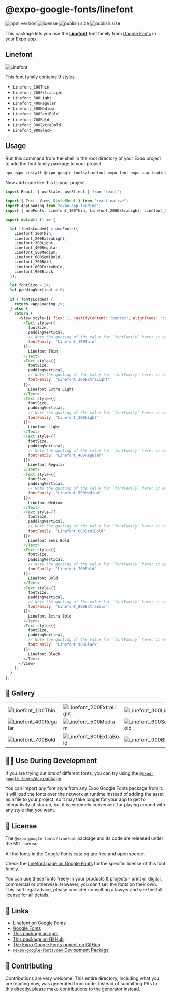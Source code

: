 # @expo-google-fonts/linefont

![npm version](https://flat.badgen.net/npm/v/@expo-google-fonts/linefont)
![license](https://flat.badgen.net/github/license/expo/google-fonts)
![publish size](https://flat.badgen.net/packagephobia/install/@expo-google-fonts/linefont)
![publish size](https://flat.badgen.net/packagephobia/publish/@expo-google-fonts/linefont)

This package lets you use the [**Linefont**](https://fonts.google.com/specimen/Linefont) font family from [Google Fonts](https://fonts.google.com/) in your Expo app.

## Linefont

![Linefont](./font-family.png)

This font family contains [9 styles](#-gallery).

- `Linefont_100Thin`
- `Linefont_200ExtraLight`
- `Linefont_300Light`
- `Linefont_400Regular`
- `Linefont_500Medium`
- `Linefont_600SemiBold`
- `Linefont_700Bold`
- `Linefont_800ExtraBold`
- `Linefont_900Black`

## Usage

Run this command from the shell in the root directory of your Expo project to add the font family package to your project

```sh
npx expo install @expo-google-fonts/linefont expo-font expo-app-loading
```

Now add code like this to your project

```js
import React, { useState, useEffect } from "react";

import { Text, View, StyleSheet } from "react-native";
import AppLoading from "expo-app-loading";
import { useFonts, Linefont_100Thin, Linefont_200ExtraLight, Linefont_300Light, Linefont_400Regular, Linefont_500Medium, Linefont_600SemiBold, Linefont_700Bold, Linefont_800ExtraBold, Linefont_900Black } from '@expo-google-fonts/linefont';

export default () => {

  let [fontsLoaded] = useFonts({
    Linefont_100Thin, 
    Linefont_200ExtraLight, 
    Linefont_300Light, 
    Linefont_400Regular, 
    Linefont_500Medium, 
    Linefont_600SemiBold, 
    Linefont_700Bold, 
    Linefont_800ExtraBold, 
    Linefont_900Black
  });

  let fontSize = 24;
  let paddingVertical = 6;

  if (!fontsLoaded) {
    return <AppLoading />;
  } else {
    return (
      <View style={{ flex: 1, justifyContent: "center", alignItems: "center" }}>
        <Text style={{
          fontSize,
          paddingVertical,
          // Note the quoting of the value for `fontFamily` here; it expects a string!
          fontFamily: "Linefont_100Thin"
        }}>
          Linefont Thin
        </Text>
        <Text style={{
          fontSize,
          paddingVertical,
          // Note the quoting of the value for `fontFamily` here; it expects a string!
          fontFamily: "Linefont_200ExtraLight"
        }}>
          Linefont Extra Light
        </Text>
        <Text style={{
          fontSize,
          paddingVertical,
          // Note the quoting of the value for `fontFamily` here; it expects a string!
          fontFamily: "Linefont_300Light"
        }}>
          Linefont Light
        </Text>
        <Text style={{
          fontSize,
          paddingVertical,
          // Note the quoting of the value for `fontFamily` here; it expects a string!
          fontFamily: "Linefont_400Regular"
        }}>
          Linefont Regular
        </Text>
        <Text style={{
          fontSize,
          paddingVertical,
          // Note the quoting of the value for `fontFamily` here; it expects a string!
          fontFamily: "Linefont_500Medium"
        }}>
          Linefont Medium
        </Text>
        <Text style={{
          fontSize,
          paddingVertical,
          // Note the quoting of the value for `fontFamily` here; it expects a string!
          fontFamily: "Linefont_600SemiBold"
        }}>
          Linefont Semi Bold
        </Text>
        <Text style={{
          fontSize,
          paddingVertical,
          // Note the quoting of the value for `fontFamily` here; it expects a string!
          fontFamily: "Linefont_700Bold"
        }}>
          Linefont Bold
        </Text>
        <Text style={{
          fontSize,
          paddingVertical,
          // Note the quoting of the value for `fontFamily` here; it expects a string!
          fontFamily: "Linefont_800ExtraBold"
        }}>
          Linefont Extra Bold
        </Text>
        <Text style={{
          fontSize,
          paddingVertical,
          // Note the quoting of the value for `fontFamily` here; it expects a string!
          fontFamily: "Linefont_900Black"
        }}>
          Linefont Black
        </Text>
      </View>
    );
  }
};
```

## 🔡 Gallery


||||
|-|-|-|
|![Linefont_100Thin](./Linefont_100Thin.ttf.png)|![Linefont_200ExtraLight](./Linefont_200ExtraLight.ttf.png)|![Linefont_300Light](./Linefont_300Light.ttf.png)||
|![Linefont_400Regular](./Linefont_400Regular.ttf.png)|![Linefont_500Medium](./Linefont_500Medium.ttf.png)|![Linefont_600SemiBold](./Linefont_600SemiBold.ttf.png)||
|![Linefont_700Bold](./Linefont_700Bold.ttf.png)|![Linefont_800ExtraBold](./Linefont_800ExtraBold.ttf.png)|![Linefont_900Black](./Linefont_900Black.ttf.png)||


## 👩‍💻 Use During Development

If you are trying out lots of different fonts, you can try using the [`@expo-google-fonts/dev` package](https://github.com/expo/google-fonts/tree/master/font-packages/dev#readme).

You can import _any_ font style from any Expo Google Fonts package from it. It will load the fonts over the network at runtime instead of adding the asset as a file to your project, so it may take longer for your app to get to interactivity at startup, but it is extremely convenient for playing around with any style that you want.


## 📖 License

The `@expo-google-fonts/linefont` package and its code are released under the MIT license.

All the fonts in the Google Fonts catalog are free and open source.

Check the [Linefont page on Google Fonts](https://fonts.google.com/specimen/Linefont) for the specific license of this font family.

You can use these fonts freely in your products & projects - print or digital, commercial or otherwise. However, you can't sell the fonts on their own. This isn't legal advice, please consider consulting a lawyer and see the full license for all details.

## 🔗 Links

- [Linefont on Google Fonts](https://fonts.google.com/specimen/Linefont)
- [Google Fonts](https://fonts.google.com/)
- [This package on npm](https://www.npmjs.com/package/@expo-google-fonts/linefont)
- [This package on GitHub](https://github.com/expo/google-fonts/tree/master/font-packages/linefont)
- [The Expo Google Fonts project on GitHub](https://github.com/expo/google-fonts)
- [`@expo-google-fonts/dev` Devlopment Package](https://github.com/expo/google-fonts/tree/master/font-packages/dev)

## 🤝 Contributing

Contributions are very welcome! This entire directory, including what you are reading now, was generated from code. Instead of submitting PRs to this directly, please make contributions to [the generator](https://github.com/expo/google-fonts/tree/master/packages/generator) instead.
